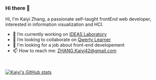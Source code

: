 ### Hi there 👋

Hi, I'm Kaiyi Zhang, a passionate self-taught frontEnd web developer, interested in information visualization and HCI.
<br/>

- 🔭 I’m currently working on [IDEAS Laboratory](https://github.com/Ideas-Laboratory)
- 👯 I’m looking to collaborate on [Qwerty Learner](https://github.com/Kaiyiwing/qwerty-learner)
- 📝 I'm looking for a job about front-end developement
- 📫 How to reach me: ZHANG.Kaiyi42@gmail.com

<br/>

[![Kaiyi's GitHub stats](https://github-readme-stats.vercel.app/api?username=Kaiyiwing&count_private=true&show_icons=true&theme=material-palenight)](https://github.com/anuraghazra/github-readme-stats)
